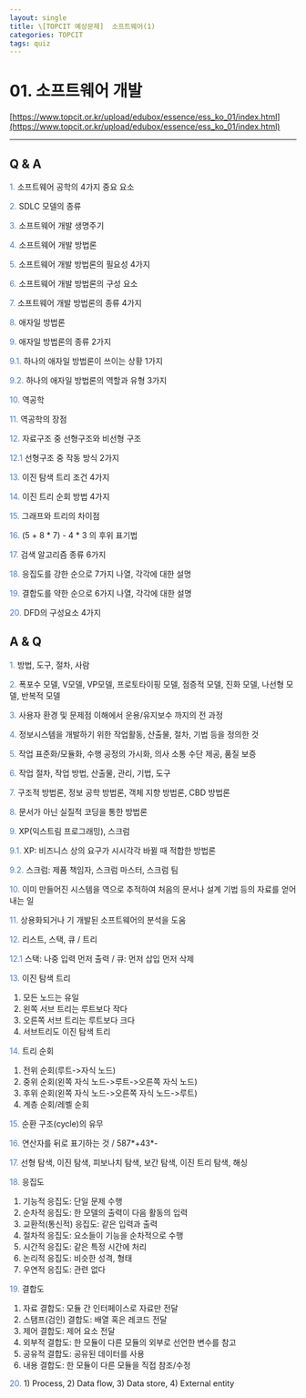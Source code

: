 ```yaml
---
layout: single
title: \[TOPCIT 예상문제]  소프트웨어(1)
categories: TOPCIT
tags: quiz
---
```


# 01. 소프트웨어 개발 

[https://www.topcit.or.kr/upload/edubox/essence/ess_ko_01/index.html](https://www.topcit.or.kr/upload/edubox/essence/ess_ko_01/index.html)

---
## Q & A 

<span style="color:#4a7ab9"> 1.</span> 소프트웨어 공학의 4가지 중요 요소  

<span style="color:#4a7ab9"> 2.</span> SDLC 모델의 종류  

<span style="color:#4a7ab9"> 3.</span> 소프트웨어 개발 생명주기  

<span style="color:#4a7ab9"> 4.</span> 소프트웨어 개발 방법론  

<span style="color:#4a7ab9"> 5.</span> 소프트웨어 개발 방법론의 필요성 4가지  

<span style="color:#4a7ab9"> 6.</span> 소프트웨어 개발 방법론의 구성 요소  

<span style="color:#4a7ab9"> 7.</span> 소프트웨어 개발 방법론의 종류 4가지  

<span style="color:#4a7ab9"> 8.</span> 애자일 방법론  

<span style="color:#4a7ab9"> 9.</span> 애자일 방법론의 종류 2가지  

<span style="color:#4a7ab9"> 9.1.</span> 하나의 애자일 방법론이 쓰이는 상황 1가지  

<span style="color:#4a7ab9"> 9.2.</span> 하나의 애자일 방법론의 역할과 유형 3가지  

<span style="color:#4a7ab9"> 10.</span> 역공학  

<span style="color:#4a7ab9"> 11.</span> 역공학의 장점  

<span style="color:#4a7ab9"> 12.</span> 자료구조 중 선형구조와 비선형 구조  

<span style="color:#4a7ab9"> 12.1</span> 선형구조 중 작동 방식 2가지  

<span style="color:#4a7ab9"> 13.</span> 이진 탐색 트리 조건 4가지  

<span style="color:#4a7ab9"> 14.</span> 이진 트리 순회 방법 4가지  

<span style="color:#4a7ab9"> 15.</span> 그래프와 트리의 차이점  

<span style="color:#4a7ab9"> 16.</span> (5 + 8 * 7) - 4 * 3 의 후위 표기법  

<span style="color:#4a7ab9"> 17.</span> 검색 알고리즘 종류 6가지  

<span style="color:#4a7ab9"> 18.</span> 응집도를 강한 순으로 7가지 나열, 각각에 대한 설명  

<span style="color:#4a7ab9"> 19.</span> 결합도를 약한 순으로 6가지 나열, 각각에 대한 설명  

<span style="color:#4a7ab9"> 20.</span> DFD의 구성요소 4가지


## A & Q 

<span style="color:#4a7ab9"> 1.</span> 방법, 도구, 절차, 사람  

<span style="color:#4a7ab9"> 2.</span> 폭포수 모델, V모델, VP모델, 프로토타이핑 모델, 점증적 모델, 진화 모델, 나선형 모델, 반복적 모델  

<span style="color:#4a7ab9"> 3.</span> 사용자 환경 및 문제점 이해에서 운용/유지보수 까지의 전 과정  

<span style="color:#4a7ab9"> 4.</span> 정보시스템을 개발하기 위한 작업활동, 산출물, 절차, 기법 등을 정의한 것  

<span style="color:#4a7ab9"> 5.</span> 작업 표준화/모듈화, 수행 공정의 가시화, 의사 소통 수단 제공, 품질 보증  

<span style="color:#4a7ab9"> 6.</span> 작업 절차, 작업 방법, 산출물, 관리, 기법, 도구  

<span style="color:#4a7ab9"> 7.</span> 구조적 방법론, 정보 공학 방법론, 객체 지향 방법론, CBD 방법론    

<span style="color:#4a7ab9"> 8.</span> 문서가 아닌 실질적 코딩을 통한 방법론  

<span style="color:#4a7ab9"> 9.</span> XP(익스트림 프로그래밍), 스크럼  

<span style="color:#4a7ab9"> 9.1.</span> XP: 비즈니스 상의 요구가 시시각각 바뀔 때 적합한 방법론

<span style="color:#4a7ab9"> 9.2.</span> 스크럼: 제품 책임자, 스크럼 마스터, 스크럼 팀  

<span style="color:#4a7ab9"> 10.</span> 이미 만들어진 시스템을 역으로 추적하여 처음의 문서나 설계 기법 등의 자료를 얻어내는 일  

<span style="color:#4a7ab9"> 11.</span> 상용화되거나 기 개발된 소프트웨어의 분석을 도움

<span style="color:#4a7ab9"> 12.</span> 리스트, 스택, 큐 / 트리  

<span style="color:#4a7ab9"> 12.1</span> 스택: 나중 입력 먼저 출력 / 큐: 먼저 삽입 먼저 삭제  

<span style="color:#4a7ab9"> 13.</span> 이진 탐색 트리  
 1) 모든 노드는 유일  
 2) 왼쪽 서브 트리는 루트보다 작다  
 3) 오른쪽 서브 트리는 루트보다 크다  
 4) 서브트리도 이진 탐색 트리   

<span style="color:#4a7ab9"> 14.</span> 트리 순회   
 1) 전위 순회(루트->자식 노드)   
 2) 중위 순회(왼쪽 자식 노드->루트->오른쪽 자식 노드)   
 3) 후위 순회(왼쪽 자식 노드->오른쪽 자식 노드->루트)   
 4) 계층 순회/레벨 순회   

<span style="color:#4a7ab9"> 15.</span> 순환 구조(cycle)의 유무  

<span style="color:#4a7ab9"> 16.</span> 연산자를 뒤로 표기하는 것 / 587*+43\*-    

<span style="color:#4a7ab9"> 17.</span> 선형 탐색, 이진 탐색, 피보나치 탐색, 보간 탐색, 이진 트리 탐색, 해싱  

<span style="color:#4a7ab9"> 18.</span> 응집도  
 1) 기능적 응집도: 단일 문제 수행  
 2) 순차적 응집도: 한 모델의 출력이 다음 활동의 입력  
 3) 교환적(통신적) 응집도: 같은 입력과 출력  
 4) 절차적 응집도: 요소들이 기능을 순차적으로 수행  
 5) 시간적 응집도: 같은 특정 시간에 처리  
 6) 논리적 응집도: 비슷한 성격, 형태  
 7) 우연적 응집도: 관련 없다  

<span style="color:#4a7ab9"> 19.</span> 결합도  
 1) 자료 결합도: 모듈 간 인터페이스로 자료만 전달  
 2) 스탬프(검인) 결합도: 배열 혹은 레코드 전달  
 3) 제어 결합도: 제어 요소 전달  
 4) 외부적 결합도: 한 모듈이 다른 모듈의 외부로 선언한 변수를 참고  
 5) 공유적 결합도: 공유된 데이터를 사용  
 6) 내용 결합도: 한 모듈이 다른 모듈을 직접 참조/수정  

<span style="color:#4a7ab9"> 20.</span> 1) Process, 2) Data flow, 3) Data store, 4) External entity  

